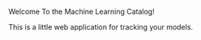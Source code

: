 Welcome To the Machine Learning Catalog!

This is a little web application for tracking your models.